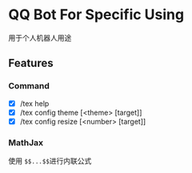 # QQ Bot For Specific Using

用于个人机器人用途

## Features

### Command

- [x] /tex help
- [x] /tex config theme \[\<theme\> \[target\]\]
- [x] /tex config resize \[\<number\> \[target\]\]

### MathJax

使用 `$$...$$`进行内联公式
